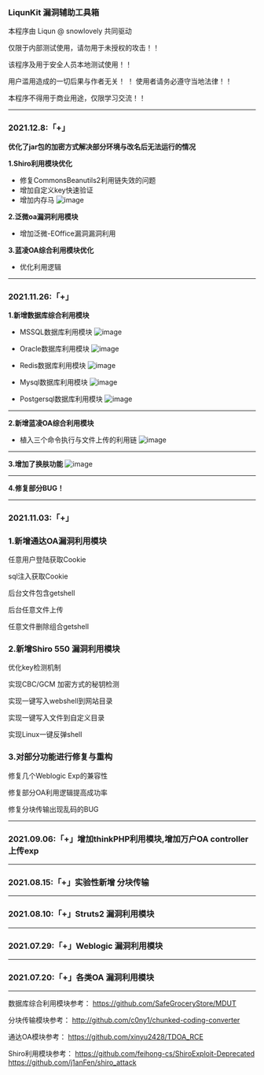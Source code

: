 
### LiqunKit 漏洞辅助工具箱

本程序由 Liqun @ snowlovely 共同驱动

仅限于内部测试使用，请勿用于未授权的攻击！！ 

该程序及用于安全人员本地测试使用！！

用户滥用造成的一切后果与作者无关！
！ 
使用者请务必遵守当地法律！！ 

本程序不得用于商业用途，仅限学习交流！！

--------------------------------------------------------------------------------------------------------------------------------------------------------------------

### 2021.12.8:「+」

**优化了jar包的加密方式解决部分环境与改名后无法运行的情况**

**1.Shiro利用模块优化**
+ 修复CommonsBeanutils2利用链失效的问题
+ 增加自定义key快速验证
+ 增加内存马
 ![image](https://user-images.githubusercontent.com/89302066/145179002-9ca5fc5a-2e53-40c4-813f-9438762ff979.png)


**2.泛微oa漏洞利用模块** 
+ 增加泛微-EOffice漏洞漏洞利用

**3.蓝凌OA综合利用模块优化** 
+ 优化利用逻辑

--------------------------------------------------------------------------------------------------------------------------------------------------------------------

### 2021.11.26:「+」
**1.新增数据库综合利用模块**
+ MSSQL数据库利用模块
![image](https://user-images.githubusercontent.com/89302066/143560635-a6dd095a-9428-404e-b6a4-a7fbab127db8.png)

+ Oracle数据库利用模块
![image](https://user-images.githubusercontent.com/89302066/143560707-723e49a2-6a4c-48b8-bbe3-454c1b817819.png)

+ Redis数据库利用模块
![image](https://user-images.githubusercontent.com/89302066/143560765-78283117-6e61-42a9-8772-a582af7770cb.png)

+ Mysql数据库利用模块
![image](https://user-images.githubusercontent.com/89302066/143560924-1fcb70d9-ccf0-4490-a2ca-fe9de7e65ac1.png)

+ Postgersql数据库利用模块
![image](https://user-images.githubusercontent.com/89302066/143560976-2f04a9e5-7dde-41fc-b334-fa464e4e5f55.png)

--------------------------------------------------------------------------------------------------------------------------------------------------------------------
**2.新增蓝凌OA综合利用模块** 
+ 植入三个命令执行与文件上传的利用链
![image](https://user-images.githubusercontent.com/89302066/143561252-1aee6936-7ec3-467b-bab1-31d0c83433c9.png)

--------------------------------------------------------------------------------------------------------------------------------------------------------------------
**3.增加了换肤功能** 
![image](https://user-images.githubusercontent.com/89302066/143561531-f7f85a61-66c3-4eb7-90ed-d6135bb3b6a3.png)

--------------------------------------------------------------------------------------------------------------------------------------------------------------------
**4.修复部分BUG！** 



--------------------------------------------------------------------------------------------------------------------------------------------------------------------



### 2021.11.03:「+」

### 1.新增通达OA漏洞利用模块

任意用户登陆获取Cookie

sql注入获取Cookie

后台文件包含getshell

后台任意文件上传

任意文件删除组合getshell

### 2.新增Shiro 550 漏洞利用模块


优化key检测机制

实现CBC/GCM 加密方式的秘钥检测

实现一键写入webshell到网站目录

实现一键写入文件到自定义目录

实现Linux一键反弹shell


### 3.对部分功能进行修复与重构

修复几个Weblogic Exp的兼容性

修复部分OA利用逻辑提高成功率

修复分块传输出现乱码的BUG

--------------------------------------------------------------------------------------------------------------------------------------------------------------------

### 2021.09.06:「+」增加thinkPHP利用模块,增加万户OA controller上传exp

--------------------------------------------------------------------------------------------------------------------------------------------------------------------


### 2021.08.15:「+」实验性新增 分块传输 
--------------------------------------------------------------------------------------------------------------------------------------------------------------------

### 2021.08.10:「+」Struts2  漏洞利用模块
--------------------------------------------------------------------------------------------------------------------------------------------------------------------

### 2021.07.29:「+」Weblogic 漏洞利用模块

--------------------------------------------------------------------------------------------------------------------------------------------------------------------

### 2021.07.20:「+」各类OA    漏洞利用模块

--------------------------------------------------------------------------------------------------------------------------------------------------------------------

数据库综合利用模块参考：
https://github.com/SafeGroceryStore/MDUT

分块传输模块参考：
http://github.com/c0ny1/chunked-coding-converter

通达OA模块参考：
https://github.com/xinyu2428/TDOA_RCE

Shiro利用模块参考：
https://github.com/feihong-cs/ShiroExploit-Deprecated
https://github.com/j1anFen/shiro_attack

                



